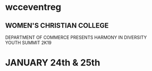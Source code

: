 # wcceventreg

## WOMEN'S CHRISTIAN COLLEGE

DEPARTMENT OF COMMERCE
PRESENTS
HARMONY IN DIVERSITY
YOUTH SUMMIT 2K19

# JANUARY 24th & 25th
